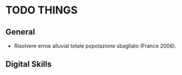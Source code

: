 # TODO THINGS

## General

- Risolvere erroe alluvial totale popolazione sbagliato (France 2006).

## Digital Skills
